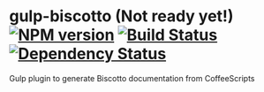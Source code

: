 gulp-biscotto (Not ready yet!) [![NPM version][npm-image]][npm-url] [![Build Status][travis-image]][travis-url] [![Dependency Status][depstat-image]][depstat-url]
=============

Gulp plugin to generate Biscotto documentation from CoffeeScripts

[npm-url]: https://npmjs.org/package/gulp-biscotto
[npm-image]: https://badge.fury.io/js/gulp-biscotto.png

[travis-url]: http://travis-ci.org/adam-lynch/gulp-biscotto
[travis-image]: http://img.shields.io/travis/adam-lynch/gulp-biscotto.svg?style=flat

[depstat-url]: https://david-dm.org/adam-lynch/gulp-biscotto
[depstat-image]: https://david-dm.org/adam-lynch/gulp-biscotto.png